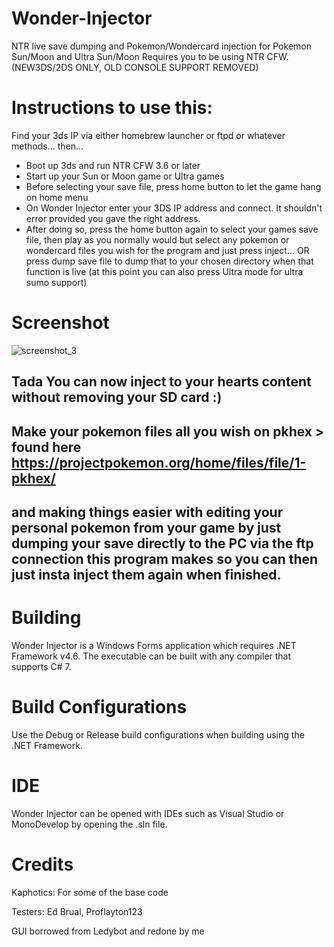 # Wonder-Injector

NTR live save dumping and Pokemon/Wondercard injection for Pokemon Sun/Moon and Ultra Sun/Moon
Requires you to be using NTR CFW. (NEW3DS/2DS ONLY, OLD CONSOLE SUPPORT REMOVED)

# Instructions to use this:

Find your 3ds IP via either homebrew launcher or ftpd or whatever methods...
then...

- Boot up 3ds and run NTR CFW 3.6 or later
- Start up your Sun or Moon game or Ultra games
- Before selecting your save file, press home button to let the game hang on home menu
- On Wonder Injector enter your 3DS IP address and connect. It shouldn't error provided you gave the right address.
- After doing so, press the home button again to select your games save file, then play as you normally would but select any pokemon or wondercard files you wish for the program and just press inject... OR press dump save file to dump that to your chosen directory when that function is live (at this point you can also press Ultra mode for ultra sumo support)

# Screenshot

![screenshot_3](https://user-images.githubusercontent.com/19160117/33644598-aae97ea2-d9fa-11e7-968c-166687bf05f4.png)

## Tada You can now inject to your hearts content without removing your SD card :) 

## Make your pokemon files all you wish on pkhex > found here https://projectpokemon.org/home/files/file/1-pkhex/

## and making things easier with editing your personal pokemon from your game by just dumping your save directly to the PC via the ftp connection this program makes so you can then just insta inject them again when finished.

# Building

Wonder Injector is a Windows Forms application which requires .NET Framework v4.6.
The executable can be built with any compiler that supports C# 7.

# Build Configurations

Use the Debug or Release build configurations when building using the .NET Framework.

# IDE

Wonder Injector can be opened with IDEs such as Visual Studio or MonoDevelop by opening the .sln file.

# Credits

Kaphotics: For some of the base code

Testers: Ed Brual, Proflayton123

GUI borrowed from Ledybot and redone by me
